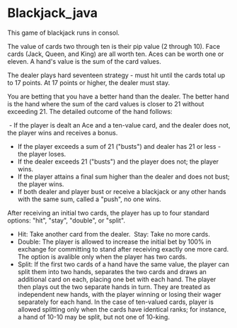 # Blackjack_java

This game of blackjack runs in consol.

The value of cards two through ten is their pip value (2 through 10). Face cards (Jack, Queen, and King) are all worth ten. Aces can be worth one or eleven. A hand's value is the sum of the card values.

The dealer plays hard seventeen strategy - must hit until the cards total up to 17 points. At 17 points or higher, the dealer must stay.

You are betting that you have a better hand than the dealer. The better hand is the hand where the sum of the card values is closer to 21 without exceeding 21. The detailed outcome of the hand follows:

 - If the player is dealt an Ace and a ten-value card, and the dealer does not, the player wins and receives a bonus. 
 - If the player exceeds a sum of 21 ("busts") and dealer has 21 or less - the player loses. 
 - If the dealer exceeds 21 ("busts") and the player does not; the player wins. 
 - If the player attains a final sum higher than the dealer and does not bust; the player wins. 
 - If both dealer and player bust or receive a blackjack or any other hands with the same sum, called a "push", no one wins. 
 
 After receiving an initial two cards, the player has up to four standard options: "hit", "stay", "double", or "split".  
 - Hit: Take another card from the dealer.  Stay: Take no more cards.  
 - Double: The player is allowed to increase the initial bet by 100% in exchange for committing to stand after receiving exactly one more card. The option is avalible only when the player has two cards.  
 - Split: If the first two cards of a hand have the same value, the player can split them into two hands, separates the two cards and draws an additional card on each, placing one bet with each hand. The player then plays out the two separate hands in turn. They are treated as independent new hands, with the player winning or losing their wager separately for each hand. In the case of ten-valued cards, player is allowed splitting only when the cards have identical ranks; for instance, a hand of 10-10 may be split, but not one of 10-king.
